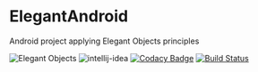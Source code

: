 # ElegantAndroid

Android project applying Elegant Objects principles

![Elegant Objects](https://www.elegantobjects.org/badge.svg)
![intellij-idea](https://www.elegantobjects.org/intellij-idea.svg)
[![Codacy Badge](https://api.codacy.com/project/badge/Grade/33dcc79d758f4e1b849f93c89fd22cd1)](https://app.codacy.com/manual/romain-rochegude_2/elegant-android?utm_source=github.com&utm_medium=referral&utm_content=RoRoche/elegant-android&utm_campaign=Badge_Grade_Settings)
[![Build Status](https://app.bitrise.io/app/4b269ce2e4a54a10/status.svg?token=cB1XomN4oEA59zjl1ijlig&branch=master)](https://app.bitrise.io/app/4b269ce2e4a54a10)
